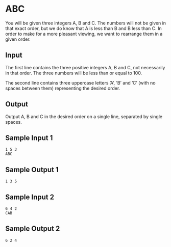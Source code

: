 # ABC

You will be given three integers A, B and C. The numbers will not be given in that exact order, but we do know that A is less than B and B less than C. In order to make for a more pleasant viewing, we want to rearrange them in a given order.

## Input

The first line contains the three positive integers A, B and C, not necessarily in that order. The three numbers will be less than or equal to 100.

The second line contains three uppercase letters ’A’, ’B’ and ’C’ (with no spaces between them) representing the desired order.

## Output

Output A, B and C in the desired order on a single line, separated by single spaces.

## Sample Input 1 	
```
1 5 3
ABC
```

## Sample Output 1
```
1 3 5
```

## Sample Input 2 	
```
6 4 2
CAB
```
## Sample Output 2
```
6 2 4
```
